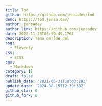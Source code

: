 ```yaml
---
title: Tod
github: https://github.com/jensadev/tod
demo: https://tod.jensa.dev/
author: jensadev
author_link: https://github.com/jensadev
date: 2023-11-28T06:50:49.176Z
description: Tema område del
ssg:
  - Eleventy
css:
  - SCSS
cms:
  - Markdown
category: []
draft: false
publish_date: '2021-05-31T18:03:29Z'
update_date: '2024-08-19T12:39:38Z'
github_star: 0
github_fork: 0
---
```

